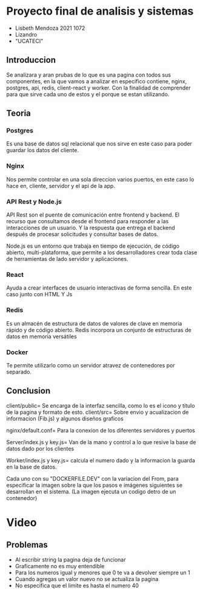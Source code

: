 # Proyecto final de analisis y sistemas
- Lisbeth Mendoza 2021 1072
- Lizandro
- "UCATECI"

## Introduccion
Se analizara y aran prubas de lo que es una pagina con todos sus componentes, en la que vamos a analizar en especifico contiene, nginx, postgres, api, redis, client-react y worker. Con la finalidad de comprender para que sirve cada uno de estos y el porque se estan utilizando. 
## Teoria
### Postgres
Es una base de datos sql relacional que nos sirve en este caso para poder guardar los datos del cliente. 

### Nginx
Nos permite controlar en una sola direccion varios puertos, en este caso lo hace en, cliente, servidor y el api de la app.

### API Rest y Node.js
 API Rest son el puente de comunicación entre frontend y backend. El recurso que consultamos desde el frontend para responder a las interacciones de un usuario. Y la respuesta que entrega el backend después de procesar solicitudes y consultar bases de datos.

 Node.js es un entorno que trabaja en tiempo de ejecución, de código abierto, multi-plataforma, que permite a los desarrolladores crear toda clase de herramientas de lado servidor y aplicaciones. 

### React 
Ayuda a crear interfaces de usuario interactivas de forma sencilla. En este caso junto con HTML Y Js

### Redis
Es un almacén de estructura de datos de valores de clave en memoria rápido y de código abierto. Redis incorpora un conjunto de estructuras de datos en memoria versátiles

### Docker 
Te permite utilizarlo como un servidor atravez de contenedores por separado. 

## Conclusion
  client/public= Se encarga de la interfaz sencilla, como lo es el icono y titulo de la pagina y formato de esto. 
  client/src= Sobre envio y acualizacion de informacion (Fib.js) y algunos diseños graficos

 nginx/default.conf= Para la conexion de los diferentes servidores y puertos

 Server/index.js y key.js= Van de la mano y control a lo que resive la base de datos dado por los clientes

 Worker/index.js y key.js= calcula el numero dado y la informacion la guarda en la base de datos.  

 Cada uno con su "DOCKERFILE.DEV" con la variacion del From, para especificar la imagen sobre la que los pasos e imágenes siguientes se desarrollan en el sistema. (La imagen ejecuta un codigo detro de un contenedor)

 # Video
 
## Problemas
- Al escribir string la pagina deja de funcionar 
- Graficamente no es muy entendible 
- Para  los numeros igual y menores que 0 te va a devolver siempre un 1
- Cuando agregas un valor nuevo no se actualiza la pagina
- No especifica que el limite es hasta el numero 40 